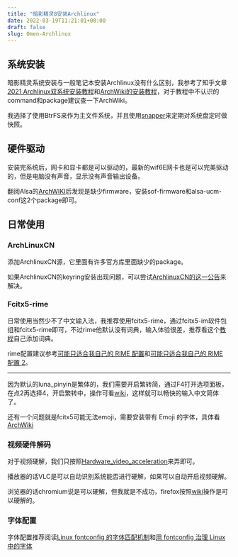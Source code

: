 ```yaml
---
title: "暗影精灵8安装Archlinux"
date: 2022-03-19T11:21:01+08:00
draft: false
slug: Omen-Archlinux
---
```


## 系统安装

暗影精灵系统安装与一般笔记本安装Archlinux没有什么区别，我参考了知乎文章[2021 Archlinux双系统安装教程](https://zhuanlan.zhihu.com/p/138951848)和[ArchWiki的安装教程](https://wiki.archlinux.org/title/Installation_guide)，对于教程中不认识的command和package建议查一下ArchWiki。

我选择了使用BtrFS来作为主文件系统，并且使用[snapper](https://wiki.archlinux.org/title/Snapper)来定期对系统盘定时做快照。

## 硬件驱动

安装完系统后，网卡和显卡都是可以驱动的，最新的wif6E网卡也是可以完美驱动的，但是电脑没有声音，显示没有声音输出设备。

翻阅Alsa的[ArchWIKI](https://wiki.archlinux.org/title/Advanced_Linux_Sound_Architecture)后发现是缺少firmware，安装sof-firmware和alsa-ucm-conf这2个package即可。

## 日常使用

### ArchLinuxCN

添加ArchlinuxCN源，它里面有许多官方库里面缺少的package。

如果ArchlinuxCN的keyring安装出现问题，可以尝试[ArchlinuxCN的这一公告](https://www.archlinuxcn.org/gnupg-2-1-and-the-pacman-keyring/)来解决。


### Fcitx5-rime

日常使用当然少不了中文输入法，我推荐使用fcitx5-rime，通过fcitx5-im软件包组和fcitx5-rime即可，不过rime他默认没有词典，输入体验很差，推荐看这个[教程](https://zhuanlan.zhihu.com/p/287774005)自己添加词典。

rime配置建议参考[可能只适合我自己的 RIME 配置](https://sh.alynx.one/posts/My-RIME/)和[可能只适合我自己的 RIME 配置 2](https://sh.alynx.one/posts/My-RIME-2/)。

---

因为默认的luna_pinyin是繁体的，我们需要开启繁转简，通过F4打开选项面板，在点2再选择4，开启繁转中，操作可看[wiki](https://wiki.archlinux.org/title/Rime_(%E7%AE%80%E4%BD%93%E4%B8%AD%E6%96%87)#%E4%BD%BF%E7%94%A8)，这样就可以畅快的输入中文简体了。

还有一个问题就是fcitx5可能无法emoji，需要安装带有 Emoji 的字体，具体看[ArchWiki](https://wiki.archlinux.org/title/Fcitx5_(%E7%AE%80%E4%BD%93%E4%B8%AD%E6%96%87))

### 视频硬件解码

对于视频硬解，我们只按照[Hardware_video_acceleration](https://wiki.archlinux.org/title/Hardware_video_acceleration)来弄即可。

播放器的话VLC是可以自动识别系统能否进行硬解，如果可以自动开启视频硬解。

浏览器的话chromium说是可以硬解，但我就是不成功，firefox按照[wiki](https://wiki.archlinux.org/title/Firefox#Hardware_video_acceleration)操作是可以硬解的。

### 字体配置

字体配置推荐阅读[Linux fontconfig 的字体匹配机制](https://catcat.cc/post/2020-10-31/)和[用 fontconfig 治理 Linux 中的字体](https://catcat.cc/post/2021-03-07/)